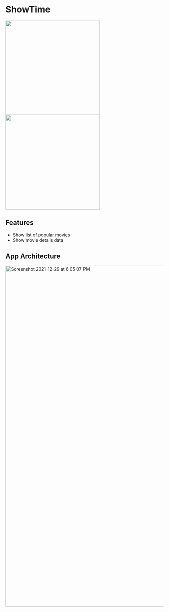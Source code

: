 # ShowTime
<img src="https://user-images.githubusercontent.com/1131493/147648805-343f88a9-c32d-49d1-bbd9-b21be6b51231.png" width="300"><img src="https://user-images.githubusercontent.com/1131493/147648867-98e6c4c0-5e35-4a5a-b420-27fc2e6ddc67.png" width="300">

## Features
- Show list of popular movies
- Show movie details data

## App Architecture

<img width="1083" alt="Screenshot 2021-12-29 at 6 05 07 PM" src="https://user-images.githubusercontent.com/1131493/147650931-6ef0fc76-7564-4e83-b81d-aeb8d36fb8a6.png">

